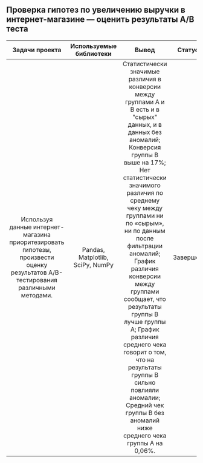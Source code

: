 ## Проверка гипотез по увеличению выручки в интернет-магазине — оценить результаты A/B теста
| Задачи проекта | Используемые библиотеки |Вывод|Статус|
| :-------------: |:------------------:| :-----:|:-----:|
| Используя данные интернет-магазина приоритезировать гипотезы, произвести оценку результатов A/B-тестирования различными методами. | Pandas, Matplotlib, SciPy, NumPy |Статистически значимые различия в конверсии между группами А и В есть и в "сырых" данных, и в данных без аномалий; Конверсия группы В выше на 17%; Нет статистически значимого различия по среднему чеку между группами ни по «сырым», ни по данным после фильтрации аномалий; График различия конверсии между группами сообщает, что результаты группы B лучше группы A; График различия среднего чека говорит о том, что на результаты группы В сильно повлияли аномалии; Средний чек группы В без аномалий ниже среднего чека группы А на 0,06%.| Завершен |
